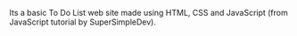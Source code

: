 Its a basic To Do List web site made using HTML, CSS and JavaScript (from JavaScript tutorial by SuperSimpleDev).
